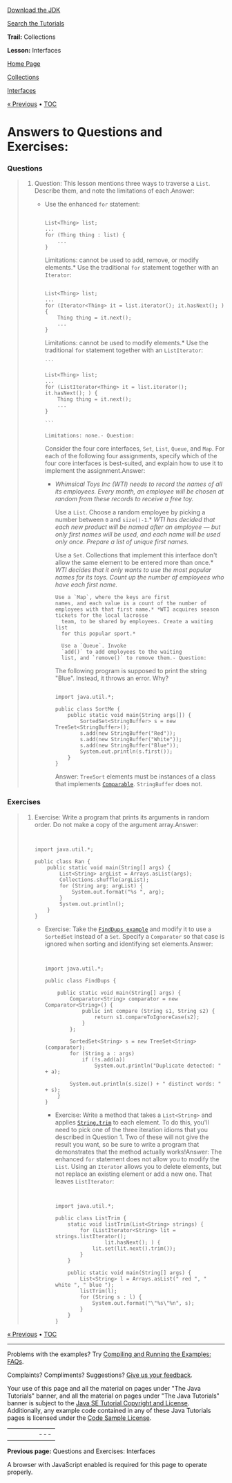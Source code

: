 [Download
the JDK](http://java.sun.com/javase/6/download.jsp)
  
[Search the
Tutorials](../../../search.html)

**Trail:** Collections
  
**Lesson:** Interfaces

[Home Page](../../../index.html)
>
[Collections](../../index.html)
>
[Interfaces](../index.html)

[« Previous](../QandE/questions.html) • [TOC](../../TOC.html)

# Answers to Questions and Exercises:

### Questions

> 1. Question:
>    This lesson mentions three ways to traverse a
>    `List`. Describe them, and note the limitations of
>    each.Answer:
>    * Use the enhanced `for` statement:
>
>      ```
>
>      List<Thing> list;
>      ...
>      for (Thing thing : list) {
>          ...
>      }
>
>      ```
>
>      Limitations: cannot be used to add, remove, or modify elements.* Use the traditional `for` statement together with an
>        `Iterator`:
>
>        ```
>
>        List<Thing> list;
>        ...
>        for (Iterator<Thing> it = list.iterator(); it.hasNext(); ) {
>            Thing thing = it.next();
>            ...
>        }
>
>        ```
>
>        Limitations: cannot be used to modify elements.* Use the traditional `for` statement together with an
>          `ListIterator`:
>
>          ```
>
>          List<Thing> list;
>          ...
>          for (ListIterator<Thing> it = list.iterator(); it.hasNext(); ) {
>              Thing thing = it.next();
>              ...
>          }
>
>          ```
>
>          Limitations: none.- Question:
>      Consider the four core interfaces, `Set`,
>      `List`, `Queue`, and `Map`.
>      For each of the following four assignments, specify which of the
>      four core interfaces is best-suited, and explain how to use it
>      to implement the assignment.Answer:
>      * *Whimsical Toys Inc (WTI) needs to record the names of
>        all its employees. Every month, an employee will be chosen
>        at random from these records to receive a free
>        toy.*
>          
>        Use a `List`. Choose a random employee by
>        picking a number between `0` and
>        `size()-1`.* *WTI has decided that each new product will be
>          named after an employee — but only first names
>          will be used, and each name will be used only once.
>          Prepare a list of unique first names.*
>            
>          Use a `Set`. Collections that
>          implement this interface don't allow the same element
>          to be entered more than once.* *WTI decides that it only wants to use the most
>            popular names for its toys. Count up the number of
>            employees who have each first name.*
>              
>            Use a `Map`, where the keys are first
>            names, and each value is a count of the number of
>            employees with that first name.* *WTI acquires season tickets for the local lacrosse
>              team, to be shared by employees. Create a waiting list
>              for this popular sport.*
>                
>              Use a `Queue`. Invoke
>              `add()` to add employees to the waiting
>              list, and `remove()` to remove them.- Question:
>        The following program is supposed to print the string "Blue". Instead,
>        it throws an error. Why?
>
>        ```
>
>        import java.util.*;
>
>        public class SortMe {
>            public static void main(String args[]) {
>                SortedSet<StringBuffer> s = new TreeSet<StringBuffer>();
>                s.add(new StringBuffer("Red"));
>                s.add(new StringBuffer("White"));
>                s.add(new StringBuffer("Blue"));
>                System.out.println(s.first());
>            }
>        }
>
>        ```
>
>        Answer:
>        `TreeSort` elements must be instances of a class that
>        implements
>        [`Comparable`](http://download.oracle.com/javase/7/docs/api/java/lang/Comparable.html). `StringBuffer` does not.

### Exercises

> 1. Exercise:
>    Write a program that prints its arguments in random order. Do not
>    make a copy of the argument array.Answer:
>
>    ```
>
>
>    import java.util.*;
>
>    public class Ran {
>        public static void main(String[] args) {
>            List<String> argList = Arrays.asList(args);
>            Collections.shuffle(argList);
>            for (String arg: argList) {
>                System.out.format("%s ", arg);
>            }
>            System.out.println();
>        }
>    }
>
>    ```
>
>    - Exercise:
>      Take the
>      [`FindDups example`](../examples/FindDups.java)
>      and modify it to use a `SortedSet` instead of a
>      `Set`. Specify a `Comparator` so that case is
>      ignored when sorting and identifying set elements.Answer:
>
>      ```
>
>
>      import java.util.*;
>
>      public class FindDups {
>
>          public static void main(String[] args) {
>              Comparator<String> comparator = new Comparator<String>() {
>                  public int compare (String s1, String s2) {
>                      return s1.compareToIgnoreCase(s2);
>                  }
>              };
>
>              SortedSet<String> s = new TreeSet<String>(comparator);
>              for (String a : args)
>                  if (!s.add(a))
>                      System.out.println("Duplicate detected: " + a);
>
>              System.out.println(s.size() + " distinct words: " + s);
>          }
>      }
>
>      ```
>
>      - Exercise:
>        Write a method that takes a `List<String>` and
>        applies
>        [`String.trim`](http://download.oracle.com/javase/7/docs/api/java/lang/String.html#trim())
>        to each element. To do this, you'll need to pick one of the three
>        iteration idioms that you described in Question 1. Two of these will
>        not give the result you want, so be sure to write a program that
>        demonstrates that the method actually works!Answer:
>        The enhanced `for` statement does not allow you to modify
>        the `List`. Using an `Iterator` allows you to
>        delete elements, but not replace an existing element or add a new one.
>        That leaves `ListIterator`:
>
>        ```
>
>
>        import java.util.*;
>
>        public class ListTrim {
>            static void listTrim(List<String> strings) {
>                for (ListIterator<String> lit = strings.listIterator();
>                        lit.hasNext(); ) {
>                    lit.set(lit.next().trim());
>                }
>            }
>
>            public static void main(String[] args) {
>                List<String> l = Arrays.asList(" red ", " white ", " blue ");
>                listTrim(l);
>                for (String s : l) {
>                    System.out.format("\"%s\"%n", s);
>                }
>            }
>        }
>
>        ```

[« Previous](../QandE/questions.html)
•
[TOC](../../TOC.html)


---

Problems with the examples? Try [Compiling and Running
the Examples: FAQs](../../../information/run-examples.html).
  
Complaints? Compliments? Suggestions? [Give
us your feedback](http://download.oracle.com/javase/feedback.html).

Your use of this page and all the material on pages under "The Java Tutorials" banner,
and all the material on pages under "The Java Tutorials" banner is subject to the [Java SE Tutorial Copyright
and License](../../../information/license.html).
Additionally, any example code contained in any of these Java
Tutorials pages is licensed under the
[Code
Sample License](http://developers.sun.com/license/berkeley_license.html).

|  |  |  |  |  |
| --- | --- | --- | --- | --- |
| |  |  | | --- | --- | | duke image | Oracle logo | | [About Oracle](http://www.oracle.com/us/corporate/index.html) | [Oracle Technology Network](http://www.oracle.com/technology/index.html) | [Terms of Service](https://www.samplecode.oracle.com/servlets/CompulsoryClickThrough?type=TermsOfService) | Copyright © 1995, 2011 Oracle and/or its affiliates. All rights reserved. |

**Previous page:** Questions and Exercises: Interfaces




A browser with JavaScript enabled is required for this page to operate properly.
